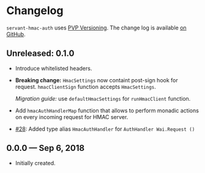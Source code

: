 # Changelog

`servant-hmac-auth` uses [PVP Versioning][1].
The change log is available [on GitHub][2].

## Unreleased: 0.1.0

* Introduce whitelisted headers.
* **Breaking change:** `HmacSettings` now containt post-sign hook for request.
  `hmacClientSign` function accepts `HmacSettings`.

  _Migration guide:_ use `defaultHmacSettings` for `runHmacClient` function.
* Add `hmacAuthHandlerMap` function that allows to perform monadic actions on
  every incoming request for HMAC server.
* [#28](https://github.com/Holmusk/servant-hmac-auth/issues/28):
  Added type alias `HmacAuthHandler` for `AuthHandler Wai.Request ()`

## 0.0.0 — Sep 6, 2018

* Initially created.

[1]: https://pvp.haskell.org
[2]: https://github.com/holmusk/servant-hmac-auth/releases

